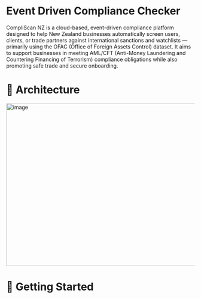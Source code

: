 # Event Driven Compliance Checker
CompliScan NZ is a cloud-based, event-driven compliance platform designed to help New Zealand businesses automatically screen users, clients, or trade partners against international sanctions and watchlists — primarily using the OFAC (Office of Foreign Assets Control) dataset.
It aims to support businesses in meeting AML/CFT (Anti-Money Laundering and Countering Financing of Terrorism) compliance obligations while also promoting safe trade and secure onboarding.

# 🧱 Architecture
<img width="660" height="435" alt="image" src="https://github.com/user-attachments/assets/d00f3001-0e8b-4c6e-86ff-7aee9b85ed49" />

# 🚀 Getting Started
